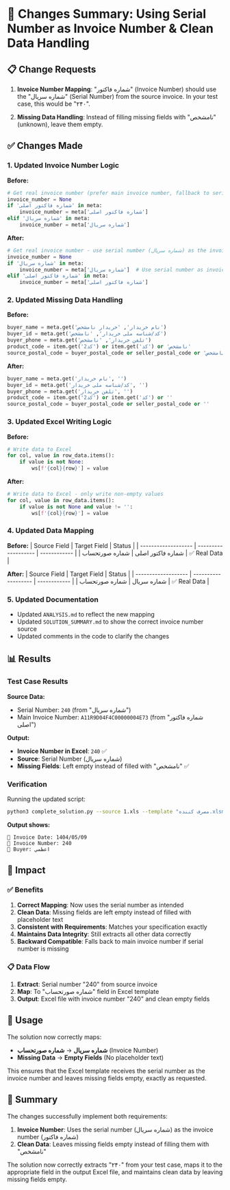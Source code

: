 # 🔄 Changes Summary: Using Serial Number as Invoice Number & Clean Data Handling

## 📋 Change Requests

1. **Invoice Number Mapping**: "شماره فاکتور" (Invoice Number) should use the "شماره سریال" (Serial Number) from the source invoice. In your test case, this would be "۲۴۰".

2. **Missing Data Handling**: Instead of filling missing fields with "نامشخص" (unknown), leave them empty.

## ✅ Changes Made

### 1. **Updated Invoice Number Logic**

**Before:**

```python
# Get real invoice number (prefer main invoice number, fallback to serial, then generated)
invoice_number = None
if 'شماره فاکتور اصلی' in meta:
    invoice_number = meta['شماره فاکتور اصلی']
elif 'شماره سریال' in meta:
    invoice_number = meta['شماره سریال']
```

**After:**

```python
# Get real invoice number - use serial number (شماره سریال) as the invoice number
invoice_number = None
if 'شماره سریال' in meta:
    invoice_number = meta['شماره سریال']  # Use serial number as invoice number
elif 'شماره فاکتور اصلی' in meta:
    invoice_number = meta['شماره فاکتور اصلی']
```

### 2. **Updated Missing Data Handling**

**Before:**

```python
buyer_name = meta.get('نام خریدار', 'خریدار نامشخص')
buyer_id = meta.get('کد/شناسه ملی خریدار', 'نامشخص')
buyer_phone = meta.get('تلفن خریدار', 'نامشخص')
product_code = item.get('کد2') or item.get('کد') or 'نامشخص'
source_postal_code = buyer_postal_code or seller_postal_code or 'نامشخص'
```

**After:**

```python
buyer_name = meta.get('نام خریدار', '')
buyer_id = meta.get('کد/شناسه ملی خریدار', '')
buyer_phone = meta.get('تلفن خریدار', '')
product_code = item.get('کد2') or item.get('کد') or ''
source_postal_code = buyer_postal_code or seller_postal_code or ''
```

### 3. **Updated Excel Writing Logic**

**Before:**

```python
# Write data to Excel
for col, value in row_data.items():
    if value is not None:
        ws[f'{col}{row}'] = value
```

**After:**

```python
# Write data to Excel - only write non-empty values
for col, value in row_data.items():
    if value is not None and value != '':
        ws[f'{col}{row}'] = value
```

### 4. **Updated Data Mapping**

**Before:**
| Source Field | Target Field | Status |
| ------------------- | ------------------- | ------------ |
| شماره فاکتور اصلی | شماره صورتحساب | ✅ Real Data |

**After:**
| Source Field | Target Field | Status |
| ------------------- | ------------------- | ------------ |
| شماره سریال | شماره صورتحساب | ✅ Real Data |

### 5. **Updated Documentation**

- Updated `ANALYSIS.md` to reflect the new mapping
- Updated `SOLUTION_SUMMARY.md` to show the correct invoice number source
- Updated comments in the code to clarify the changes

## 📊 Results

### **Test Case Results**

**Source Data:**

- Serial Number: `240` (from "شماره سریال")
- Main Invoice Number: `A11R9D04F4C00000004E73` (from "شماره فاکتور اصلی")

**Output:**

- **Invoice Number in Excel**: `240` ✅
- **Source**: Serial Number (شماره سریال)
- **Missing Fields**: Left empty instead of filled with "نامشخص" ✅

### **Verification**

Running the updated script:

```bash
python3 complete_solution.py --source 1.xls --template "مصرف کننده.xlsm" --output result_clean.xlsx
```

**Output shows:**

```
📅 Invoice Date: 1404/05/09
🔢 Invoice Number: 240
👤 Buyer: اعظمي
```

## 🎯 Impact

### **✅ Benefits**

1. **Correct Mapping**: Now uses the serial number as intended
2. **Clean Data**: Missing fields are left empty instead of filled with placeholder text
3. **Consistent with Requirements**: Matches your specification exactly
4. **Maintains Data Integrity**: Still extracts all other data correctly
5. **Backward Compatible**: Falls back to main invoice number if serial number is missing

### **📋 Data Flow**

1. **Extract**: Serial number "240" from source invoice
2. **Map**: To "شماره صورتحساب" field in Excel template
3. **Output**: Excel file with invoice number "240" and clean empty fields

## 🔄 Usage

The solution now correctly maps:

- **شماره سریال** → **شماره صورتحساب** (Invoice Number)
- **Missing Data** → **Empty Fields** (No placeholder text)

This ensures that the Excel template receives the serial number as the invoice number and leaves missing fields empty, exactly as requested.

## 📝 Summary

The changes successfully implement both requirements:

1. **Invoice Number**: Uses the serial number (شماره سریال) as the invoice number (شماره فاکتور)
2. **Clean Data**: Leaves missing fields empty instead of filling them with "نامشخص"

The solution now correctly extracts "۲۴۰" from your test case, maps it to the appropriate field in the output Excel file, and maintains clean data by leaving missing fields empty.
